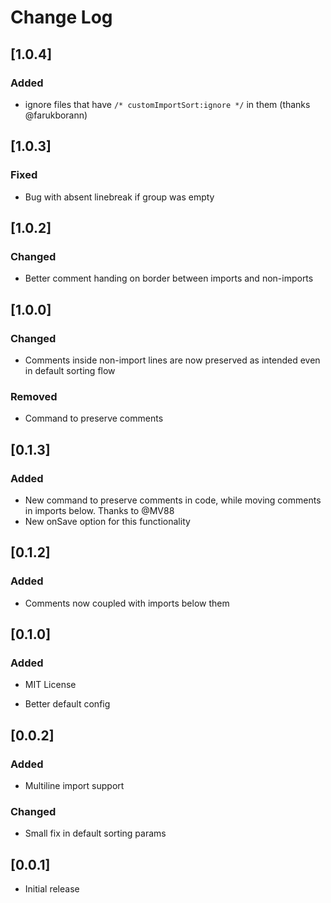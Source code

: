 # Change Log

## [1.0.4]

### Added

- ignore files that have `/* customImportSort:ignore */` in them (thanks @farukborann)

## [1.0.3]

### Fixed

- Bug with absent linebreak if group was empty

## [1.0.2]

### Changed

- Better comment handing on border between imports and non-imports

## [1.0.0]

### Changed

- Comments inside non-import lines are now preserved as intended even in default sorting flow

### Removed

- Command to preserve comments

## [0.1.3]

### Added

- New command to preserve comments in code, while moving comments in imports below. Thanks to @MV88
- New onSave option for this functionality

## [0.1.2]

### Added

- Comments now coupled with imports below them

## [0.1.0]

### Added

- MIT License

- Better default config

## [0.0.2]

### Added

- Multiline import support

### Changed

- Small fix in default sorting params

## [0.0.1]

- Initial release

